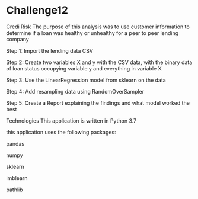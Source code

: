 # Challenge12
Credi Risk
The purpose of this analysis was to use customer information to determine if a loan was healthy or unhealthy for a peer to peer lending company

Step 1: Import the lending data CSV

Step 2: Create two variables X and y with the CSV data, with the binary data of loan status occupying variable y and everything in variable X

Step 3: Use the LinearRegression model from sklearn on the data

Step 4: Add resampling data using RandomOverSampler

Step 5: Create a Report explaining the findings and what model worked the best

Technologies
This application is written in Python 3.7

this application uses the following packages:

pandas

numpy

sklearn

imblearn

pathlib
